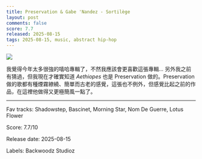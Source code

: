 ```yaml
---
title: Preservation & Gabe 'Nandez - Sortilège
layout: post
comments: false
score: 7.7
released: 2025-08-15
tags: 2025-08-15, music, abstract hip-hop
---
```


![](https://f4.bcbits.com/img/a0296008877_16.jpg)

我覺得今年太多很強的嘻哈專輯了，不然我應該會更喜歡這張專輯... 另外我之前有猜過，但我現在才確實知道 _Aethiopes_ 也是 Preservation 做的。Preservation 做的歌都有種煙霧繚繞、簡單而古老的感覺，這張也不例外，但感覺比起之前的作品，在這裡他做得又更極簡風一點了。

---

Fav tracks: Shadowstep, Bascinet, Morning Star, Nom De Guerre, Lotus Flower

Score: 7.7/10

Release date: 2025-08-15

Labels: Backwoodz Studioz


